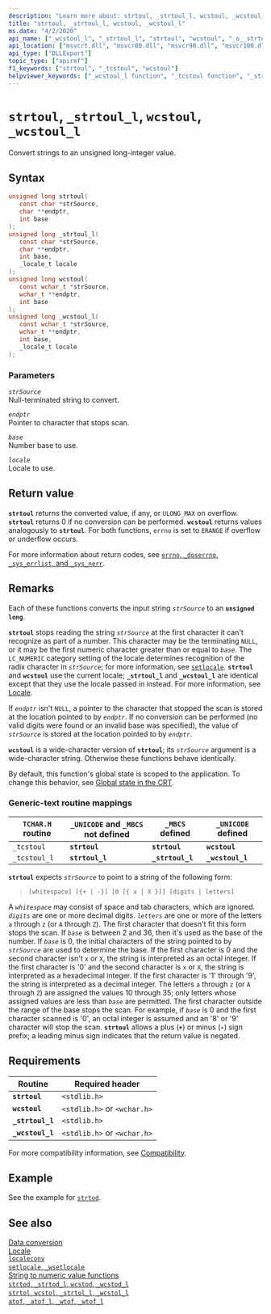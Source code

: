 ```yaml
---
description: "Learn more about: strtoul, _strtoul_l, wcstoul, _wcstoul_l"
title: "strtoul, _strtoul_l, wcstoul, _wcstoul_l"
ms.date: "4/2/2020"
api_name: ["_wcstoul_l", "_strtoul_l", "strtoul", "wcstoul", "_o__strtoul_l", "_o__wcstoul_l", "_o_strtoul", "_o_wcstoul"]
api_location: ["msvcrt.dll", "msvcr80.dll", "msvcr90.dll", "msvcr100.dll", "msvcr100_clr0400.dll", "msvcr110.dll", "msvcr110_clr0400.dll", "msvcr120.dll", "msvcr120_clr0400.dll", "ucrtbase.dll", "api-ms-win-crt-convert-l1-1-0.dll", "ntoskrnl.exe", "api-ms-win-crt-private-l1-1-0.dll"]
api_type: ["DLLExport"]
topic_type: ["apiref"]
f1_keywords: ["strtoul", "_tcstoul", "wcstoul"]
helpviewer_keywords: ["_wcstoul_l function", "_tcstoul function", "_strtoul_l function", "string conversion, to integers", "wcstoul function", "strtoul function", "wcstoul_l function", "strtoul_l function", "tcstoul function"]
---
```

# `strtoul`, `_strtoul_l`, `wcstoul`, `_wcstoul_l`

Convert strings to an unsigned long-integer value.

## Syntax

```C
unsigned long strtoul(
   const char *strSource,
   char **endptr,
   int base
);
unsigned long _strtoul_l(
   const char *strSource,
   char **endptr,
   int base,
   _locale_t locale
);
unsigned long wcstoul(
   const wchar_t *strSource,
   wchar_t **endptr,
   int base
);
unsigned long _wcstoul_l(
   const wchar_t *strSource,
   wchar_t **endptr,
   int base,
   _locale_t locale
);
```

### Parameters

*`strSource`*\
Null-terminated string to convert.

*`endptr`*\
Pointer to character that stops scan.

*`base`*\
Number base to use.

*`locale`*\
Locale to use.

## Return value

**`strtoul`** returns the converted value, if any, or `ULONG_MAX` on overflow. **`strtoul`** returns 0 if no conversion can be performed. **`wcstoul`** returns values analogously to **`strtoul`**. For both functions, `errno` is set to `ERANGE` if overflow or underflow occurs.

For more information about return codes, see [`errno`, `_doserrno`, `_sys_errlist`, and `_sys_nerr`](../errno-doserrno-sys-errlist-and-sys-nerr.md).

## Remarks

Each of these functions converts the input string *`strSource`* to an **`unsigned long`**.

**`strtoul`** stops reading the string *`strSource`* at the first character it can't recognize as part of a number. This character may be the terminating `NULL`, or it may be the first numeric character greater than or equal to *`base`*. The `LC_NUMERIC` category setting of the locale determines recognition of the radix character in *`strSource`*; for more information, see [`setlocale`](setlocale-wsetlocale.md). **`strtoul`** and **`wcstoul`** use the current locale; **`_strtoul_l`** and **`_wcstoul_l`** are identical except that they use the locale passed in instead. For more information, see [Locale](../locale.md).

If *`endptr`* isn't `NULL`, a pointer to the character that stopped the scan is stored at the location pointed to by *`endptr`*. If no conversion can be performed (no valid digits were found or an invalid base was specified), the value of *`strSource`* is stored at the location pointed to by *`endptr`*.

**`wcstoul`** is a wide-character version of **`strtoul`**; its *`strSource`* argument is a wide-character string. Otherwise these functions behave identically.

By default, this function's global state is scoped to the application. To change this behavior, see [Global state in the CRT](../global-state.md).

### Generic-text routine mappings

| `TCHAR.H` routine | `_UNICODE` and `_MBCS` not defined | `_MBCS` defined | `_UNICODE` defined |
|---|---|---|---|
| `_tcstoul` | **`strtoul`** | **`strtoul`** | **`wcstoul`** |
| `_tcstoul_l` | **`strtoul_l`** | **`_strtoul_l`** | **`_wcstoul_l`** |

**`strtoul`** expects *`strSource`* to point to a string of the following form:

> `[whitespace] [{+ | -}] [0 [{ x | X }]] [digits | letters]`

A *`whitespace`* may consist of space and tab characters, which are ignored. *`digits`* are one or more decimal digits. *`letters`* are one or more of the letters `a` through `z` (or `A` through `Z`). The first character that doesn't fit this form stops the scan. If *`base`* is between 2 and 36, then it's used as the base of the number. If *`base`* is 0, the initial characters of the string pointed to by *`strSource`* are used to determine the base. If the first character is 0 and the second character isn't `x` or `X`, the string is interpreted as an octal integer. If the first character is '0' and the second character is `x` or `X`, the string is interpreted as a hexadecimal integer. If the first character is '1' through '9', the string is interpreted as a decimal integer. The letters `a` through `z` (or `A` through `Z`) are assigned the values 10 through 35; only letters whose assigned values are less than *`base`* are permitted. The first character outside the range of the base stops the scan. For example, if *`base`* is 0 and the first character scanned is '0', an octal integer is assumed and an '8' or '9' character will stop the scan. **`strtoul`** allows a plus (**`+`**) or minus (**`-`**) sign prefix; a leading minus sign indicates that the return value is negated.

## Requirements

| Routine | Required header |
|---|---|
| **`strtoul`** | `<stdlib.h>` |
| **`wcstoul`** | `<stdlib.h>` or `<wchar.h>` |
| **`_strtoul_l`** | `<stdlib.h>` |
| **`_wcstoul_l`** | `<stdlib.h>` or `<wchar.h>` |

For more compatibility information, see [Compatibility](../compatibility.md).

## Example

See the example for [`strtod`](strtod-strtod-l-wcstod-wcstod-l.md).

## See also

[Data conversion](../data-conversion.md)\
[Locale](../locale.md)\
[`localeconv`](localeconv.md)\
[`setlocale`, `_wsetlocale`](setlocale-wsetlocale.md)\
[String to numeric value functions](../string-to-numeric-value-functions.md)\
[`strtod`, `_strtod_l`, `wcstod`, `_wcstod_l`](strtod-strtod-l-wcstod-wcstod-l.md)\
[`strtol`, `wcstol`, `_strtol_l`, `_wcstol_l`](strtol-wcstol-strtol-l-wcstol-l.md)\
[`atof`, `_atof_l`, `_wtof`, `_wtof_l`](atof-atof-l-wtof-wtof-l.md)
